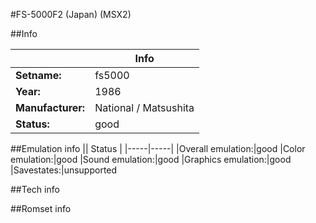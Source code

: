 #FS-5000F2 (Japan) (MSX2)

##Info

||Info|
|-----|-----|
|**Setname:**|fs5000
|**Year:**|1986
|**Manufacturer:**|National / Matsushita
|**Status:**|good

##Emulation info
|| Status |
|-----|-----|
|Overall emulation:|good
|Color emulation:|good
|Sound emulation:|good
|Graphics emulation:|good
|Savestates:|unsupported

##Tech info

##Romset info

<!--- START OF EDITED COMMENT DO NOT TOUCH TEXT ABOVE-->

